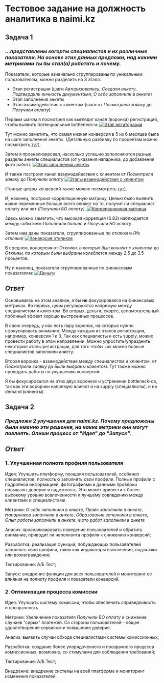 # Тестовое задание на должность аналитика в naimi.kz
## Задача 1
### _...представлены когорты специалистов и их различные показатели. На основе этих данных предложи, над какими метриками ты бы стал(а) работать и почему._
Показатели, которые изначально сгруппированы по уникальным пользователям, можно разделить на 3 этапа:
  * Этап регистрации (шаги _Авторизовались_,	_Создали анкету_,	_Подтвердили личность документами_,	_О себе заполнили в анкете_)
  * Этап заполнения анкеты
  * Этап взаимодействия с клиентом (шаги от _Посмотрели заявку_ до _Получили оплату_)

Первым шагом я посмотрел как выглядит канал (воронка) регистраций, чтобы выявить потенциальные bottleneck-и:
[![Этап регитсрации](https://github.com/alibek-git/naimi.kz/blob/main/media/user-engagement-funnel.png)](https://github.com/alibek-git/naimi.kz/blob/main/naimi.kz.ipynb)

Тут можно заметить, что самая низкая конверсия в 5 из 6 месяцев была на шаге заполнения анкеты. (Детальную разбивку по процентам можно посмотреть <a href="https://github.com/alibek-git/naimi.kz/blob/main/naimi.kz.ipynb" target="_blank">тут)</a>.

Затем я проанализировал, насколько успешно заполоняются разные разделы анкеты специалистов (от указания напарника, до добавления фото работ).
[![Этап заполнения анкеты](https://github.com/alibek-git/naimi.kz/blob/main/media/form-completion-rates.png)](https://github.com/alibek-git/naimi.kz/blob/main/naimi.kz.ipynb)

И также построил канал взаимодейествия с клиентом от _Посмотрели заявку_ до _Получили оплату_
[![Этапы взаимодействия с клиентом](https://github.com/alibek-git/naimi.kz/blob/main/media/client-interaction-funnel.png)](https://github.com/alibek-git/naimi.kz/blob/main/naimi.kz.ipynb)

(Точные цифры конверсий также можно посмотреть <a href="https://github.com/alibek-git/naimi.kz/blob/main/naimi.kz.ipynb" target="_blank">тут)</a>.

И, наконец, построил корреляционную матрицу. Целью было выявить, какие переменные больше всего влияют на то, получит ли специалист оплату или нет _(Получили БО оплату)_.
[![Корреляционная матрица](https://github.com/alibek-git/naimi.kz/blob/main/media/correlation_heatmap.png)](https://github.com/alibek-git/naimi.kz/blob/main/naimi.kz.ipynb)

Здесь можно заметить, что высокая коррелция (0.83) наблюдается между событием _Пополнили баланс_ и _Получили БО оплату_.

Затем нам даны показатели, сгруппированные по откликам _(Их отклики)_
[![Конверсия  откликов](https://github.com/alibek-git/naimi.kz/blob/main/media/response-engagement-funnel.png)](https://github.com/alibek-git/naimi.kz/blob/main/naimi.kz.ipynb)

В среднем, конверсия от _Отклики, в которых был коннект с клиентом_ до _Отклики, по которым были выбраны_ колеблется между 2.5 до 3.5 процентов.

Ну и наконец, показатели сгруппированные по финансовым показателям:
[![Деньги](https://github.com/alibek-git/naimi.kz/blob/main/media/financials.png)](https://github.com/alibek-git/naimi.kz/blob/main/naimi.kz.ipynb)

## _Ответ_
Основываясь на этом анализе, я бы __не__ фокусировался на финансовых метриках. Во первых, цены регулируются напрямую между специалистом и клиентом. Во вторых, деньги, скорее, вспомогательный побочный эффект хорошо выстроенных процессов.

В свою очередь, у нас есть пару воронок, на которых нужно сфокусировать внимание. Между каждым из этапов регистрации, например, конверсия 1 к 3. Так как специалисты и есть supply, можно провести работу в этом направлении. Можно упростить/упразднить некоторые этапы регистрации, для того чтобы как можно больше специалистов заполнили анкету.

Вторая воронка - взаимодействие между специалистом и клиентом, от _Посмотрели заявку_ до _Были выбраны клиентом_. Тут также можно проводить работы по улучшению конверсий.

 Я бы фокусировался на этих двух воронках и устранении bottleneck-ов, так как эти ворорнки напрямую влияют и на supply (специалисты), и на demand (клиенты).



## Задача 2
### _Предложи 2 улучшения для naimi.kz. Почему предложены были именно эти решения, на какие метрики они могут повлиять. Опиши процесс от "Идея" до "Запуск"._
## _Ответ_
### 1. Улучшенная полнота профиля пользователя
Идея: Улучшить платформу, поощряя пользователей, особенно специалистов, полностью заполнять свои профили.
Полные профили с подробной информацией, фотографиями и данными проверки повышают доверие и надежность. Это может привести к более высокому уровню вовлеченности и лучшему совпадению между клиентами и специалистами.

Метрики: _О себе заполнили в анкете_,	_Прайс заполнили в анкете_,	_Напарников заполнили в анкете_,	_Образование заполнили в анкете_,	_Опыт работы заполнили в анкете_,	_Фото работ заполнили в анкете_

Анализ: проанализировать поведение пользователей и обратить внимание, приводит ли неполнонта профиля к снижению конверсий;

Разработка: реализация функций, побуждающих пользователей заполнять свои профили, таких как индикаторы выполнения, подсказки или вознаграждения;

Тестирование: А/Б Тест;

Запуск: внедрение функции для всех пользователей и мониторинг ее влияния на полноту профиля и показатели конверсий.

### 2. Оптимизация процесса комиссии
Идея: Улучшить систему комиссии, чтобы обеспечить справедливость и прозрачность.

Метрики: Увеличение показателя _Получили БО оплату_ и снижение случаев "серых" платежей. Со стороны пользователей - общее удовлетворение сервисом и повышение доверия.

Анализ: выявить случаи обхода специалистами системы комиссионных;

Разработка: создание более упорядоченного и прозрачного процесса комиссионных, возможно, со стимулами для соблюдения требований;

Тестирование: А/Б Тест;

Внедрение: внедрение системы на всей платформе и мониторинг изменения показателей.
